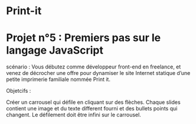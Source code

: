 # Print-it

# Projet n°5 : Premiers pas sur le langage JavaScript

scénario : Vous débutez comme développeur front-end en freelance, et venez de décrocher une offre pour dynamiser le site Internet statique d’une petite imprimerie familiale nommée Print it.

Objetcifs :

Créer un carrousel qui défile en cliquant sur des flèches.
Chaque slides contient une image et du texte different fourni et des bullets points qui changent.
Le défilement doit être infini sur le carrousel.
